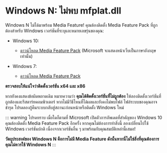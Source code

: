 # Windows N: ไม่พบ mfplat.dll

Windows N ไม่ได้มาพร้อม Media Feature! คุณต้องติดตั้ง Media Feature Pack ที่ถูกต้องสำหรับ Windows เวอร์ชันที่ระบุและหมายเลขรุ่นของคุณ:

* Windows 10:
  * [ดาวน์โหลด Media Feature Pack](https://www.microsoft.com/en-us/software-download/mediafeaturepack) (Microsoft จะแสดงหน้าเว็บเป็นภาษาอังกฤษเท่านั้น)

* Windows 7:
  * [ดาวน์โหลด Media Feature Pack](https://www.microsoft.com/download/details.aspx?id=16546)

**ตรวจสอบให้แน่ใจว่าติดตั้งเวอร์ชัน x64 และ x86**

หากยังคงแสดงข้อผิดพลาดเดิม หมายความว่า **คุณได้ติดตั้งเวอร์ชันที่ไม่ถูกต้อง** ให้ลองติดตั้งเวอร์ชันที่ถูกต้องและรีสตาร์ทคอมพิวเตอร์ หากไม่มีวิธีไหนที่ได้ผลและยังคงไม่พบไฟล์ ไฟล์ระบบของคุณอาจชำรุด โปรดลองกู้คืนระบบกลับสู่สถานะก่อนหน้าหรือติดตั้ง Windows ใหม่

::: warning โปรดทราบ เมื่อใดก็ตามที่ Microsoft เปิดตัวการอัพเดตที่สำคัญของ Windows 10 คุณต้องติดตั้ง Media Feature Pack อีกครั้ง หากคุณไม่ต้องการทำสิ่งนี้ ลองเปลี่ยนไปใช้ Windows เวอร์ชันปกติ เนื่องจากเวอร์ชันอื่น ๆ มาพร้อมกับคุณสมบัติเหล่านี้เสมอ!

**วัตถุประสงค์ของ Windows N คือการไม่มี Media Feature ดังนั้นหากนี่ไม่ใช่สิ่งที่คุณต้องการ คุณไม่ควรใช้ Windows N** :::